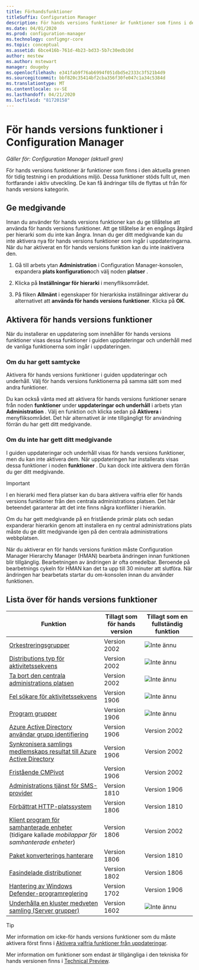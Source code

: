 ```yaml
---
title: Förhandsfunktioner
titleSuffix: Configuration Manager
description: För hands versions funktioner är funktioner som finns i den aktuella grenen för tidig testning i en produktions miljö.
ms.date: 04/01/2020
ms.prod: configuration-manager
ms.technology: configmgr-core
ms.topic: conceptual
ms.assetid: 6bce416b-761d-4b23-bd33-5b7c30edb10d
author: mestew
ms.author: mstewart
manager: dougeby
ms.openlocfilehash: e341fab9f76ab6994f051dbd5e2333c3f521b4d9
ms.sourcegitcommit: bbf820c35414bf2cba356f30fe047c1a34c5384d
ms.translationtype: MT
ms.contentlocale: sv-SE
ms.lasthandoff: 04/21/2020
ms.locfileid: "81720158"
---
```

# <a name="pre-release-features-in-configuration-manager"></a>För hands versions funktioner i Configuration Manager

*Gäller för: Configuration Manager (aktuell gren)*

För hands versions funktioner är funktioner som finns i den aktuella grenen för tidig testning i en produktions miljö. Dessa funktioner stöds fullt ut, men fortfarande i aktiv utveckling. De kan få ändringar tills de flyttas ut från för hands versions kategorin.

## <a name="give-consent"></a>Ge medgivande  

Innan du använder för hands versions funktioner kan du ge tillåtelse att använda för hands versions funktioner. Att ge tillåtelse är en engångs åtgärd per hierarki som du inte kan ångra. Innan du ger ditt medgivande kan du inte aktivera nya för hands versions funktioner som ingår i uppdateringarna. När du har aktiverat en för hands versions funktion kan du inte inaktivera den.

1. Gå till arbets ytan **Administration** i Configuration Manager-konsolen, expandera **plats konfiguration**och välj noden **platser** .  

2. Klicka på **Inställningar för hierarki** i menyfliksområdet.  

3. På fliken **Allmänt** i egenskaper för hierarkiska inställningar aktiverar du alternativet att **använda för hands versions funktioner**. Klicka på **OK**.  

## <a name="enable-pre-release-features"></a>Aktivera för hands versions funktioner

När du installerar en uppdatering som innehåller för hands versions funktioner visas dessa funktioner i guiden uppdateringar och underhåll med de vanliga funktionerna som ingår i uppdateringen.

### <a name="if-you-have-given-consent"></a>Om du har gett samtycke

Aktivera för hands versions funktioner i guiden uppdateringar och underhåll. Välj för hands versions funktionerna på samma sätt som med andra funktioner.

Du kan också vänta med att aktivera för hands versions funktioner senare från noden **funktioner** under **uppdateringar och underhåll** i arbets ytan **Administration** . Välj en funktion och klicka sedan på **Aktivera** i menyfliksområdet. Det här alternativet är inte tillgängligt för användning förrän du har gett ditt medgivande.

### <a name="if-you-havent-given-consent"></a>Om du inte har gett ditt medgivande

I guiden uppdateringar och underhåll visas för hands versions funktioner, men du kan inte aktivera dem. När uppdateringen har installerats visas dessa funktioner i noden **funktioner** . Du kan dock inte aktivera dem förrän du ger ditt medgivande.

> [!IMPORTANT]  
> I en hierarki med flera platser kan du bara aktivera valfria eller för hands versions funktioner från den centrala administrations platsen. Det här beteendet garanterar att det inte finns några konflikter i hierarkin. <!--507197-->  
>
> Om du har gett medgivande på en fristående primär plats och sedan expanderar hierarkin genom att installera en ny central administrations plats måste du ge ditt medgivande igen på den centrala administrations webbplatsen.  

När du aktiverar en för hands versions funktion måste Configuration Manager Hierarchy Manager (HMAN) bearbeta ändringen innan funktionen blir tillgänglig. Bearbetningen av ändringen är ofta omedelbar. Beroende på bearbetnings cykeln för HMAN kan det ta upp till 30 minuter att slutföra. När ändringen har bearbetats startar du om-konsolen innan du använder funktionen.

## <a name="list-of-pre-release-features"></a><a name="bkmk_table"></a>Lista över för hands versions funktioner

<!--Note/tip for target article

> [!Note]  
> In this version of Configuration Manager, <feature name> is a pre-release feature. To enable it, see [Pre-release features](pre-release-features.md).  

> [!Tip]  
> This feature was first introduced in version 1702 as a [pre-release feature](pre-release-features.md). Beginning with version 1906, it's no longer a pre-release feature.  

-->

<!-- With each current branch release, to help purge this list a bit, remove any entries that were added as a full feature in a version that's no longer supported -->
| Funktion          | Tillagt som för hands version | Tillagt som en fullständig funktion |
|------------------|----------------------|-------------------------|
| [Orkestreringsgrupper](../../../sum/deploy-use/orchestration-groups.md) <!--3098816--> | Version 2002 | ![Inte ännu](media/red_x.png) |
| [Distributions typ för aktivitetssekvens](../../../apps/get-started/creating-windows-applications.md#bkmk_tsdt) <!--3555953--> | Version 2002 | ![Inte ännu](media/red_x.png) |
| [Ta bort den centrala administrations platsen](../deploy/install/remove-central-administration-site.md) <!-- 3607277 --> | Version 2002 | ![Inte ännu](media/red_x.png) |
| [Fel sökare för aktivitetssekvens](../../../osd/deploy-use/debug-task-sequence.md) <!--3612274,C3F37661-69E4-4D53-A39C-5D02F97E0E71--> | Version 1906 | ![Inte ännu](media/red_x.png) |
| [Program grupper](../../../apps/deploy-use/create-app-groups.md) <!--3555907,EE16A1D8-EF1B-4094-845F-AC107E7C621D--> | Version 1906 | ![Inte ännu](media/red_x.png) |
| [Azure Active Directory användar grupp identifiering](../deploy/configure/configure-discovery-methods.md#bkmk_azuregroupdisco) <!--3611956,023715E7-BFBA-4E9E-A80F-B5B626464ADD-->| Version 1906 | Version 2002 |
| [Synkronisera samlings medlemskaps resultat till Azure Active Directory](../../clients/manage/collections/create-collections.md#bkmk_aadcollsync) <!--3607475,C2127144-C8DE-49F6-9CB3-D4F5B59F9515-->| Version 1906| Version 2002 |
| [Fristående CMPivot](cmpivot.md#bkmk_standalone) <!--3555890/4692885,no GUID--> | Version 1906 | Version 2002 |
| [Administrations tjänst för SMS-provider](../../plan-design/hierarchy/plan-for-the-sms-provider.md#bkmk_admin-service) <!--1359052--> | Version 1810 | Version 1906 |
| [Förbättrat HTTP-platssystem](../../plan-design/hierarchy/enhanced-http.md) <!--1356889,1358228--> | Version 1806 | Version 1810 |
| [Klient program för samhanterade enheter](../../../comanage/workloads.md#client-apps) <br/> (tidigare kallade *mobilappar för samhanterade enheter*) <!--1357892/3600959,CC3AE625-BF72-49B1-8AB1-AF0DCF2D6F4C--> | Version 1806 | Version 2002 |
| [Paket konverterings hanterare](../../../apps/pcm/package-conversion-manager.md) <!--1357861--> | Version 1806 | Version 1810 |
| [Fasindelade distributioner](../../../osd/deploy-use/create-phased-deployment-for-task-sequence.md) <!--1356837--> | Version 1802 | Version 1806 |
| [Hantering av Windows Defender-programreglering](../../../protect/deploy-use/use-device-guard-with-configuration-manager.md) <!--3600958 (fka 1355092 & 1319346)--> | Version 1702 | Version 1906 |
| [Underhålla en kluster medveten samling (Server grupper)](../../../sum/deploy-use/service-a-server-group.md) <!--1081776,290B66D8-C735-4895-B59A-DD732D84A697--> | Version 1602 | ![Inte ännu](media/red_x.png) |

<!--Image used = ![Not yet](media/red_x.png) -->

> [!TIP]  
> Mer information om icke-för hands versions funktioner som du måste aktivera först finns i [Aktivera valfria funktioner från uppdateringar](install-in-console-updates.md#bkmk_options).  
>
> Mer information om funktioner som endast är tillgängliga i den tekniska för hands versionen finns i [Technical Preview](../../get-started/technical-preview.md).  
